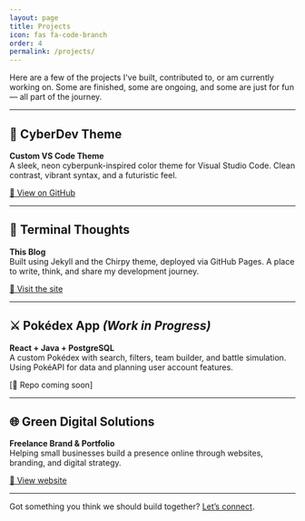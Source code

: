 ```yaml
---
layout: page
title: Projects
icon: fas fa-code-branch
order: 4
permalink: /projects/
---
```


Here are a few of the projects I've built, contributed to, or am currently working on. Some are finished, some are ongoing, and some are just for fun — all part of the journey.

---

## 🎨 CyberDev Theme
**Custom VS Code Theme**  
A sleek, neon cyberpunk-inspired color theme for Visual Studio Code. Clean contrast, vibrant syntax, and a futuristic feel.

[🔗 View on GitHub](https://github.com/phillipggreen/cyberdev-vscode)

---

## 📝 Terminal Thoughts
**This Blog**  
Built using Jekyll and the Chirpy theme, deployed via GitHub Pages. A place to write, think, and share my development journey.

[🔗 Visit the site](https://phillipggreen.github.io/terminal-thoughts)

---

## ⚔️ Pokédex App *(Work in Progress)*
**React + Java + PostgreSQL**  
A custom Pokédex with search, filters, team builder, and battle simulation. Using PokéAPI for data and planning user account features.

[🔗 Repo coming soon]

---

## 🌐 Green Digital Solutions
**Freelance Brand & Portfolio**  
Helping small businesses build a presence online through websites, branding, and digital strategy.

[🔗 View website](https://greendigitalsolutions.dev)

---

Got something you think we should build together? [Let’s connect](https://www.linkedin.com/in/phillipggreen).
